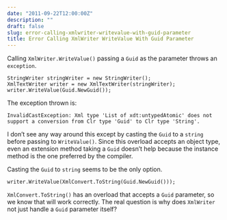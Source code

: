 ```yaml
---
date: "2011-09-22T12:00:00Z"
description: ""
draft: false
slug: error-calling-xmlwriter-writevalue-with-guid-parameter
title: Error Calling XmlWriter WriteValue With Guid Parameter
---
```



Calling `XmlWriter.WriteValue()` passing a `Guid` as the parameter throws an `exception`.

```
StringWriter stringWriter = new StringWriter();
XmlTextWriter writer = new XmlTextWriter(stringWriter);
writer.WriteValue(Guid.NewGuid());
```

The exception thrown is:

```
InvalidCastException: Xml type 'List of xdt:untypedAtomic' does not support a conversion from Clr type 'Guid' to Clr type 'String'.
```

I don’t see any way around this except by casting the `Guid` to a `string` before passing to `WriteValue()`. Since this overload accepts an object type, even an extension method taking a `Guid` doesn’t help because the instance method is the one preferred by the compiler.

Casting the `Guid` to `string` seems to be the only option.

```
writer.WriteValue(XmlConvert.ToString(Guid.NewGuid()));
```

`XmlConvert.ToString()` has an overload that accepts a `Guid` parameter, so we know that will work correctly. The real question is why does `XmlWriter` not just handle a `Guid` parameter itself?

